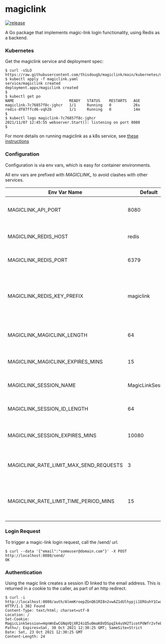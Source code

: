 # magiclink

[![release](https://github.com/thisdougb/magiclink/actions/workflows/release.yaml/badge.svg)](https://github.com/thisdougb/magiclink/actions/workflows/release.yaml)

A Go package that implements magic-link login functionality, using Redis as a backend.

### Kubernetes
Get the magiclink service and deployment spec:
```
$ curl -sSLO https://raw.githubusercontent.com/thisdougb/magiclink/main/kubernetes/magiclink.yaml
$ kubectl apply -f magiclink.yaml    
service/magiclink created
deployment.apps/magiclink created
$
$ kubectl get po
NAME                         READY   STATUS    RESTARTS   AGE
magiclink-7c76857f8c-jghcr   1/1     Running   0          26s
redis-df87ffcd6-vqh2b        1/1     Running   0          14m
$
$ kubectl logs magiclink-7c76857f8c-jghcr
2021/11/07 12:45:55 webserver.Start(): listening on port 8080
$
```
For more details on running magiclink as a k8s service, see [these instructions](https://github.com/thisdougb/magiclink/tree/main/kubernetes)

### Configuration
Configuration is via env vars, which is easy for container environments.

All env vars are prefixed with *MAGICLINK_* to avoid clashes with other services.

Env Var Name| Default| Description
----|---|---
MAGICLINK_API_PORT| 8080 | The web server listens on this port.
MAGICLINK_REDIS_HOST | redis | Host name for the redis instance.
MAGICLINK_REDIS_PORT | 6379 | Port of the redis instance.
MAGICLINK_REDIS_KEY_PREFIX | magiclink | All redis database keys are prefixed with this string, to keep things isolated.
MAGICLINK_MAGICLINK_LENGTH | 64 | Length of the magiclink id string.
MAGICLINK_MAGICLINK_EXPIRES_MINS | 15 | Expiry time of magic link IDs, in minutes.
MAGICLINK_SESSION_NAME | MagicLinkSession | Cookie session ID name.
MAGICLINK_SESSION_ID_LENGTH | 64 | Length of cookie session ID string.
MAGICLINK_SESSION_EXPIRES_MINS | 10080 | Expire time of session ID, in minutes.
MAGICLINK_RATE_LIMIT_MAX_SEND_REQUESTS | 3 | Maximum number of send requests per email.
MAGICLINK_RATE_LIMIT_TIME_PERIOD_MINS | 15 | Time period over which max requests are limited, in minutes.

### Login Request
To trigger a magic-link login request, call the /send/ url.
```
$ curl --data '{"email":"someuser@domain.com"}' -X POST http://localhost:8080/send/
OK
```

### Authentication
Using the magic link creates a session ID linked to the email address.
This is returned in a cookie to the caller, as part of an http redirect.
```
$ curl -i http://localhost:8080/auth/AlmmKroepZGnQ61RI8n2vwAZ1dUlhypji1ERGuhY1CwaKhi1fqyZUQuNSPjuavMJ
HTTP/1.1 302 Found
Content-Type: text/html; charset=utf-8
Location: /
Set-Cookie: MagicLinkSession=HqnWnEwCGNqVQjXR24iQ5u0maK8VDSpqIk4uVH2TicotPdWfr2vfeEMLDaMvfX0o; Path=/; Expires=Sat, 30 Oct 2021 12:30:25 GMT; SameSite=Strict
Date: Sat, 23 Oct 2021 12:30:25 GMT
Content-Length: 24
```
